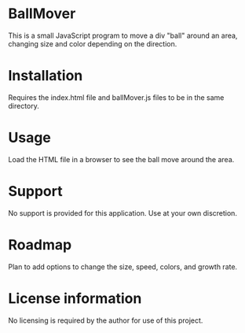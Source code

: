 # BallMover

This is a small JavaScript program to move a div "ball" around an area, changing size and color depending on the direction.

# Installation

Requires the index.html file and ballMover.js files to be in the same directory.

# Usage

Load the HTML file in a browser to see the ball move around the area.

# Support

No support is provided for this application.  Use at your own discretion.

# Roadmap

Plan to add options to change the size, speed, colors, and growth rate.

# License information

No licensing is required by the author for use of this project.
